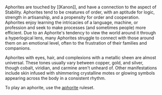 Aphorites are touched by [[Kanon]], and have a connection to the aspect of Stability. Aphorites tend to be creatures of order, with an aptitude for logic, strength in artisanship, and a propensity for order and cooperation. Aphorites enjoy learning the intricacies of a language, machine, or profession and seek to make processes (and sometimes people) more efficient. Due to an Aphorite's tendency to view the world around it through a hyperlogical lens, many Aphorites struggle to connect with those around them on an emotional level, often to the frustration of their families and companions.

Aphorites with eyes, hair, and complexions with a metallic sheen are almost universal. These tones usually vary between copper, gold, and silver, though cobalt, viridian, and carmine aren't unheard of. Other manifestations include skin infused with shimmering crystalline motes or glowing symbols appearing across the body in a consistent rhythm.

To play an aphorite, use the [aphorite](https://2e.aonprd.com/Ancestries.aspx?ID=28) ruleset.